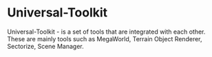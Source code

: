 # Universal-Toolkit
Universal-Toolkit - is a set of tools that are integrated with each other. These are mainly tools such as MegaWorld, Terrain Object Renderer, Sectorize, Scene Manager.
